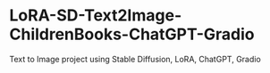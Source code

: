 # LoRA-SD-Text2Image-ChildrenBooks-ChatGPT-Gradio
 Text to Image project using Stable Diffusion, LoRA, ChatGPT, Gradio
